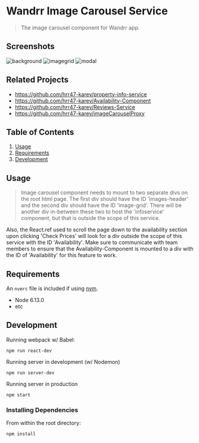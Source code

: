# Wandrr Image Carousel Service

> The image carousel component for Wandrr app.

## Screenshots
![background]()
![imagegrid]()
![modal]()

## Related Projects

  - https://github.com/hrr47-karev/property-info-service
  - https://github.com/hrr47-karev/Availability-Component
  - https://github.com/hrr47-karev/Reviews-Service
  - https://github.com/hrr47-karev/imageCarouselProxy

## Table of Contents

1. [Usage](#Usage)
1. [Requirements](#requirements)
1. [Development](#development)

## Usage

> Image carousel component needs to mount to two separate divs on the root html page. The first div should have the ID 'images-header' and the second div should have the ID 'image-grid'. There will be another div in-between these two to host the 'infoservice' component, but that is outside the scope of this service.

Also, the React.ref used to scroll the page down to the availability section upon clicking 'Check Prices' will look for a div outside the scope of this service with the ID 'Availability'. Make sure to communicate with team members to ensure that the Availability-Component is mounted to a div with the ID of 'Availability' for this feature to work. 

## Requirements

An `nvmrc` file is included if using [nvm](https://github.com/creationix/nvm).

- Node 6.13.0
- etc

## Development

Running webpack w/ Babel:

```
npm run react-dev
```

Running server in development (w/ Nodemon)

```
npm run server-dev
```

Running server in production

```
npm start
```

### Installing Dependencies

From within the root directory:

```sh
npm install
```



